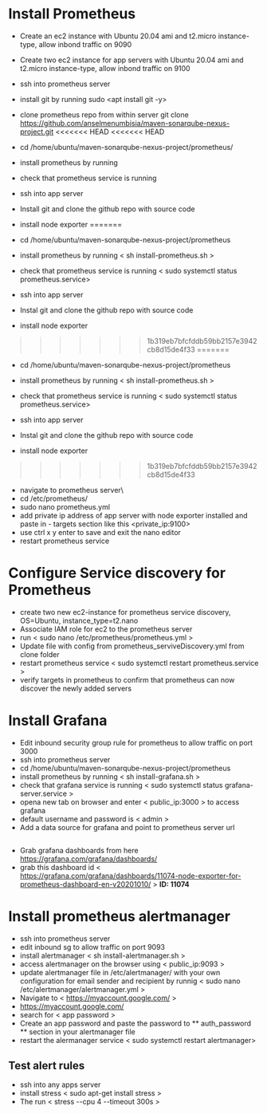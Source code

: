 # Install Prometheus
- Create an ec2 instance with Ubuntu 20.04 ami and t2.micro instance-type, allow inbond traffic on 9090
- Create two ec2 instance  for app servers with Ubuntu 20.04 ami and t2.micro instance-type, allow inbond traffic on 9100
- ssh into prometheus server 
- install git by running sudo <apt install git -y>
- clone prometheus repo from within server git clone https://github.com/anselmenumbisia/maven-sonarqube-nexus-project.git
<<<<<<< HEAD
<<<<<<< HEAD
- cd /home/ubuntu/maven-sonarqube-nexus-project/prometheus/
- install prometheus by running <sh install-prometheus.sh>
- check that prometheus service is running <sudo systemctl status prometheus.service>

- ssh into app server 
- Install git and clone the github repo with source code
- install node exporter <sh install-node-exporter>
=======
- cd /home/ubuntu/maven-sonarqube-nexus-project/prometheus
- install prometheus by running < sh install-prometheus.sh >
- check that prometheus service is running < sudo systemctl status prometheus.service>

- ssh into app server 
- Instal git and clone the github repo with source code
- install node exporter <sh install-node-exporter.sh>
>>>>>>> 1b319eb7bfcfddb59bb2157e3942cb8d15de4f33
=======
- cd /home/ubuntu/maven-sonarqube-nexus-project/prometheus
- install prometheus by running < sh install-prometheus.sh >
- check that prometheus service is running < sudo systemctl status prometheus.service>

- ssh into app server 
- Instal git and clone the github repo with source code
- install node exporter <sh install-node-exporter.sh>
>>>>>>> 1b319eb7bfcfddb59bb2157e3942cb8d15de4f33

- navigate to prometheus server\
- cd /etc/prometheus/
- sudo nano prometheus.yml
- add private ip address of app server with node exporter installed and paste in - targets section like this <private_ip:9100>
- use ctrl x y enter to save and exit the nano editor
- restart prometheus service <sudo systemctl restart prometheus.service>

# Configure Service discovery for Prometheus
- create two new ec2-instance for prometheus service discovery, OS=Ubuntu, instance_type=t2.nano
- Associate IAM role for ec2 to the prometheus server 
- run < sudo nano /etc/prometheus/prometheus.yml >
- Update file with config from prometheus_serviveDiscovery.yml from clone folder
- restart prometheus service < sudo systemctl restart prometheus.service >
- verify targets in prometheus to confirm that prometheus can now discover the newly added servers

# Install Grafana
- Edit inbound security group rule for prometheus to allow traffic on port 3000
- ssh into prometheus server 
- cd /home/ubuntu/maven-sonarqube-nexus-project/prometheus
- install prometheus by running < sh install-grafana.sh >
- check that grafana service is running < sudo systemctl status grafana-server.service >
- opena  new tab on browser and enter < public_ip:3000 > to access grafana
- default username and password is < admin >
- Add a data source for grafana and point to prometheus server url

##
- Grab grafana dashboards from here https://grafana.com/grafana/dashboards/ 
- grab this dashboard id < https://grafana.com/grafana/dashboards/11074-node-exporter-for-prometheus-dashboard-en-v20201010/ >  **ID: 11074**

# Install prometheus alertmanager
- ssh into prometheus server
- edit inbound sg to allow traffic on port 9093
- install alertmanager < sh install-alertmanager.sh >
- access alertmanager on the browser using < public_ip:9093 >
- update alertmanager file in /etc/alertmanager/ with your own configuration for email sender and recipient by runnig < sudo nano /etc/alertmanager/alertmanager.yml >
- Navigate to < https://myaccount.google.com/ > 
- https://myaccount.google.com/
- search for < app password >
- Create an app password and paste the password to  ** auth_password ** section in your alertmanager file
- restart the alermanager service < sudo systemctl restart alertmanager>


## Test alert rules
- ssh into any apps server
- install stress < sudo apt-get install stress >
- The run < stress --cpu 4 --timeout 300s >


